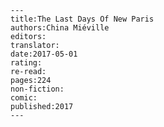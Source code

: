 
    ---
    title:The Last Days Of New Paris
    authors:China Miéville
    editors:
    translator:
    date:2017-05-01
    rating:
    re-read:
    pages:224
    non-fiction:
    comic:
    published:2017
    ---

    
